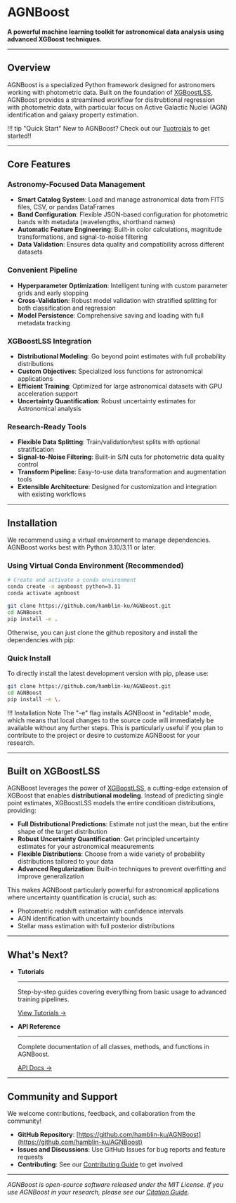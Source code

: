 # AGNBoost

**A powerful machine learning toolkit for astronomical data analysis using advanced XGBoost techniques.**

---

## Overview

AGNBoost is a specialized Python framework designed for astronomers working with photometric data. Built on the foundation of [XGBoostLSS](https://statmixedml.github.io/XGBoostLSS/), AGNBoost provides a streamlined workflow for disitrubtional regression with photometric data, with particular focus on Active Galactic Nuclei (AGN) identification and galaxy property estimation.

!!! tip "Quick Start"
    New to AGNBoost? Check out our [Tuotroials](tutorials/basic-usage/) to get started!!

---

## Core Features

### **Astronomy-Focused Data Management**
- **Smart Catalog System**: Load and manage astronomical data from FITS files, CSV, or pandas DataFrames
- **Band Configuration**: Flexible JSON-based configuration for photometric bands with metadata (wavelengths, shorthand names)
- **Automatic Feature Engineering**: Built-in color calculations, magnitude transformations, and signal-to-noise filtering
- **Data Validation**: Ensures data quality and compatibility across different datasets

### **Convenient Pipeline**
- **Hyperparameter Optimization**: Intelligent tuning with custom parameter grids and early stopping
- **Cross-Validation**: Robust model validation with stratified splitting for both classification and regression
- **Model Persistence**: Comprehensive saving and loading with full metadata tracking

### **XGBoostLSS Integration**
- **Distributional Modeling**: Go beyond point estimates with full probability distributions
- **Custom Objectives**: Specialized loss functions for astronomical applications
- **Efficient Training**: Optimized for large astronomical datasets with GPU acceleration support
- **Uncertainty Quantification**: Robust uncertainty estimates for Astronomical analysis

### **Research-Ready Tools**
- **Flexible Data Splitting**:  Train/validation/test splits with optional stratification
- **Signal-to-Noise Filtering**: Built-in S/N cuts for photometric data quality control
- **Transform Pipeline**: Easy-to-use data transformation and augmentation tools
- **Extensible Architecture**: Designed for customization and integration with existing workflows

---

## Installation

We recommend using a virtual environment to manage dependencies. AGNBoost works best with Python 3.10/3.11 or later.

### Using Virtual Conda Environment (Recommended)

```bash
# Create and activate a conda environment
conda create -n agnboost python=3.11
conda activate agnboost

git clone https://github.com/hamblin-ku/AGNBoost.git
cd AGNBoost
pip install -e . 
```

Otherwise, you can just clone the github repository and install the dependencies with pip:

### Quick Install
To directly install the latest development version with pip, please use:
```bash
git clone https://github.com/hamblin-ku/AGNBoost.git
cd AGNBoost
pip install -e \.
```

!!! Installation Note
    The "-e" flag installs AGNBoost in "editable" mode, which means that local changes to the source code will immediately be available without any further steps. This is particularly useful if you plan to contribute to the project or desire to customize AGNBoost for your research.

---

## Built on XGBoostLSS

AGNBoost leverages the power of [XGBoostLSS](https://statmixedml.github.io/XGBoostLSS/), a cutting-edge extension of XGBoost that enables **distributional modeling**. Instead of predicting single point estimates, XGBoostLSS models the entire conditioan distributions, providing:

- **Full Distributional Predictions**: Estimate not just the mean, but the entire shape of the target distribution
- **Robust Uncertainty Quantification**: Get principled uncertainty estimates for your astronomical measurements  
- **Flexible Distributions**: Choose from a wide variety of probability distributions tailored to your data
- **Advanced Regularization**: Built-in techniques to prevent overfitting and improve generalization

This makes AGNBoost particularly powerful for astronomical applications where uncertainty quantification is crucial, such as:

- Photometric redshift estimation with confidence intervals
- AGN identification with uncertainty bounds
- Stellar mass estimation with full posterior distributions

---


## What's Next?

<div class="grid cards" markdown>

-   **Tutorials**

    ---

    Step-by-step guides covering everything from basic usage to advanced training pipelines.

    [View Tutorials →](tutorials/basic-usage/)

-   **API Reference**

    ---

    Complete documentation of all classes, methods, and functions in AGNBoost.

    [API Docs →](api.md)

</div>

---





## Community and Support

We welcome contributions, feedback, and collaboration from the community!

- **GitHub Repository**: [https://github.com/hamblin-ku/AGNBoost](https://github.com/hamblin-ku/AGNBoost)
- **Issues and Discussions**: Use GitHub Issues for bug reports and feature requests
- **Contributing**: See our [Contributing Guide](contributing.md) to get involved

---

*AGNBoost is open-source software released under the MIT License. If you use AGNBoost in your research, please see our [Citation Guide](citation.md).*

